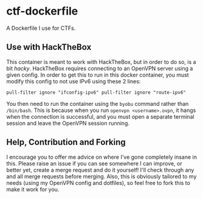 # ctf-dockerfile
A Dockerfile I use for CTFs.

## Use with HackTheBox
This container is meant to work with HackTheBox, but in order to do so, is a bit _hacky_. HackTheBox requires connecting to an OpenVPN server using a given config. In order to get this to run in this docker container, you must modify this config to not use IPv6 using these 2 lines:

`pull-filter ignore "ifconfig-ipv6"
pull-filter ignore "route-ipv6"`

You then need to run the container using the `byobu` command rather than `/bin/bash`. This is because when you run `openvpn <username>.ovpn`, it hangs when the connection is successful, and you must open a separate terminal session and leave the OpenVPN session running.

## Help, Contribution and Forking
I encourage you to offer me advice on where I've gone completely insane in this. Please raise an issue if you can see somewhere I can improve, or better yet, create a merge request and do it yourself! I'll check through any and all merge requests before merging. Also, this is obviously tailored to my needs (using my OpenVPN config and dotfiles), so feel free to fork this to make it work for you.